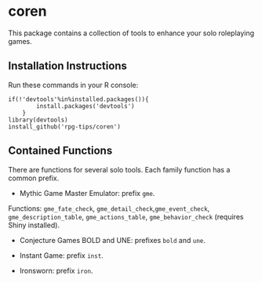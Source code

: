 # coren

This package contains a collection of tools to enhance your solo roleplaying games.

## Installation Instructions

Run these commands in your R console:

```
if(!'devtools'%in%installed.packages()){
        install.packages('devtools')
    }
library(devtools)
install_github('rpg-tips/coren')
```
## Contained Functions

There are functions for several solo tools. Each family function has a common prefix.

- Mythic Game Master Emulator: prefix `gme`. 

Functions: `gme_fate_check`, `gme_detail_check`,`gme_event_check`, `gme_description_table`, `gme_actions_table`, `gme_behavior_check` (requires Shiny installed).

- Conjecture Games BOLD and UNE: prefixes `bold` and `une`.

- Instant Game: prefix `inst`.

- Ironsworn: prefix `iron`.




